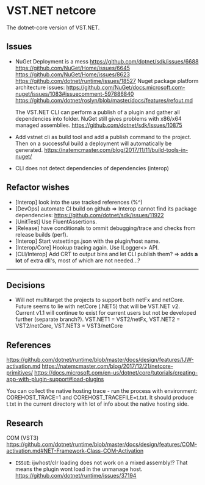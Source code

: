 # VST.NET netcore

The dotnet-core version of VST.NET.

## Issues

* NuGet Deployment is a mess
  https://github.com/dotnet/sdk/issues/6688
  https://github.com/NuGet/Home/issues/6645
  https://github.com/NuGet/Home/issues/8623
  https://github.com/dotnet/runtime/issues/18527
  Nuget package platform architecture issues:
  https://github.com/NuGet/docs.microsoft.com-nuget/issues/1083#issuecomment-597886840
  https://github.com/dotnet/roslyn/blob/master/docs/features/refout.md
  
  The VST.NET CLI can perform a publish of a plugin and gather all dependencies into folder.
  NuGet still gives problems with x86/x64 managed assemblies.
  https://github.com/dotnet/sdk/issues/10875

* Add vstnet cli as build tool and add a publish command to the project.
Then on a successful build a deployment will automatically be generated.
https://natemcmaster.com/blog/2017/11/11/build-tools-in-nuget/
* CLI does not detect dependencies of dependencies (interop)

## Refactor wishes

* [Interop] look into the use tracked references (%^)
* [DevOps] automate CI build on github
    => Interop cannot find its package dependencies: https://github.com/dotnet/sdk/issues/11922
* [UnitTest] Use FluentAssertions.
* [Release] have conditionals to ommit debugging/trace and checks from release builds (perf).
* [Interop] Start vstsettings.json with the plugin/host name.
* [Interop/Core] Hookup tracing again. Use ILogger<> API.
* [CLI/Interop] Add CRT to output bins and let CLI publish them?
    => adds **a lot** of extra dll's, most of which are not needed...?

---

## Decisions

* Will not multitarget the projects to support both netFx and netCore. 
Future seems to lie with netCore (.NET5) that will be VST.NET v2.
Current v1.1 will continue to exist for current users but not be developed further (separate branch?).
VST.NET1 = VST2/netFx, VST.NET2 = VST2/netCore, VST.NET3 = VST3/netCore


## References

https://github.com/dotnet/runtime/blob/master/docs/design/features/IJW-activation.md
https://natemcmaster.com/blog/2017/12/21/netcore-primitives/
https://docs.microsoft.com/en-us/dotnet/core/tutorials/creating-app-with-plugin-support#load-plugins

You can collect the native hosting trace - run the process with environment: COREHOST_TRACE=1 and COREHOST_TRACEFILE=t.txt.
It should produce t.txt in the current directory with lot of info about the native hosting side.

## Research

COM (VST3)
https://github.com/dotnet/runtime/blob/master/docs/design/features/COM-activation.md#NET-Framework-Class-COM-Activation

- `ISSUE`: ijwhost/clr loading does not work on a mixed assembly!?
That means the plugin wont load in the unmanage host.
https://github.com/dotnet/runtime/issues/37194
